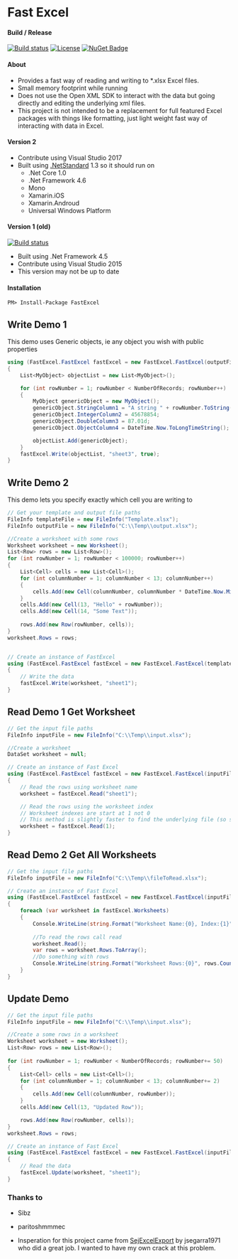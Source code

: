 # Fast Excel

#### Build / Release
[![Build status](https://ci.appveyor.com/api/projects/status/tcabp7tnn8dq5l05/branch/master?svg=true)](https://ci.appveyor.com/project/mrjono1/fastexcel-43v9o/branch/master)
[![License](http://img.shields.io/:license-MIT-blue.svg)](https://raw.githubusercontent.com/mrjono1/FastExcel/master/LICENSE)
[![NuGet Badge](https://buildstats.info/nuget/FastExcel)](https://www.nuget.org/packages/FastExcel/)

#### About
- Provides a fast way of reading and writing to *.xlsx Excel files.
- Small memory footprint while running
- Does not use the Open XML SDK to interact with the data but going directly and editing the underlying xml files.
- This project is not intended to be a replacement for full featured Excel packages with things like formatting, just light weight fast way of interacting with data in Excel.

#### Version 2
- Contribute using Visual Studio 2017
- Built using [.NetStandard](https://docs.microsoft.com/en-us/dotnet/standard/library) 1.3 so it should run on
	- .Net Core 1.0
	- .Net Framework 4.6
	- Mono
	- Xamarin.iOS
	- Xamarin.Androud
	- Universal Windows Platform

#### Version 1 (old)
[![Build status](https://ci.appveyor.com/api/projects/status/5cwbg9ffxqsdeguf/branch/master?svg=true)](https://ci.appveyor.com/project/mrjono1/fastexcel/branch/master)
- Built using .Net Framework 4.5
- Contribute using Visual Studio 2015
- This version may not be up to date

#### Installation
```
PM> Install-Package FastExcel
```

## Write Demo 1
This demo uses Generic objects, ie any object you wish with public properties
```C#
using (FastExcel.FastExcel fastExcel = new FastExcel.FastExcel(outputFile))
{
    List<MyObject> objectList = new List<MyObject>();

    for (int rowNumber = 1; rowNumber < NumberOfRecords; rowNumber++)
    {
        MyObject genericObject = new MyObject();
        genericObject.StringColumn1 = "A string " + rowNumber.ToString();
        genericObject.IntegerColumn2 = 45678854;
        genericObject.DoubleColumn3 = 87.01d;
        genericObject.ObjectColumn4 = DateTime.Now.ToLongTimeString();

        objectList.Add(genericObject);
    }
    fastExcel.Write(objectList, "sheet3", true);
}
```

## Write Demo 2
This demo lets you specify exactly which cell you are writing to

```C#
// Get your template and output file paths
FileInfo templateFile = new FileInfo("Template.xlsx");
FileInfo outputFile = new FileInfo("C:\\Temp\\output.xlsx");

//Create a worksheet with some rows
Worksheet worksheet = new Worksheet();
List<Row> rows = new List<Row>();
for (int rowNumber = 1; rowNumber < 100000; rowNumber++)
{
    List<Cell> cells = new List<Cell>();
    for (int columnNumber = 1; columnNumber < 13; columnNumber++)
    {
        cells.Add(new Cell(columnNumber, columnNumber * DateTime.Now.Millisecond));
    }
    cells.Add(new Cell(13, "Hello" + rowNumber));
    cells.Add(new Cell(14, "Some Text"));
 
    rows.Add(new Row(rowNumber, cells));
}
worksheet.Rows = rows;


// Create an instance of FastExcel
using (FastExcel.FastExcel fastExcel = new FastExcel.FastExcel(templateFile, outputFile))
{
    // Write the data
    fastExcel.Write(worksheet, "sheet1");
}
```

## Read Demo 1 Get Worksheet

```C#
// Get the input file paths
FileInfo inputFile = new FileInfo("C:\\Temp\\input.xlsx");

//Create a worksheet
DataSet worksheet = null;

// Create an instance of Fast Excel
using (FastExcel.FastExcel fastExcel = new FastExcel.FastExcel(inputFile, true))
{
    // Read the rows using worksheet name
    worksheet = fastExcel.Read("sheet1");

    // Read the rows using the worksheet index
    // Worksheet indexes are start at 1 not 0
    // This method is slightly faster to find the underlying file (so slight you probably wouldn't notice)
    worksheet = fastExcel.Read(1);
}
```

## Read Demo 2 Get All Worksheets

```C#
// Get the input file paths
FileInfo inputFile = new FileInfo("C:\\Temp\\fileToRead.xlsx");

// Create an instance of Fast Excel
using (FastExcel.FastExcel fastExcel = new FastExcel.FastExcel(inputFile, true))
{
    foreach (var worksheet in fastExcel.Worksheets)
    {
        Console.WriteLine(string.Format("Worksheet Name:{0}, Index:{1}", worksheet.Name, worksheet.Index));
        
        //To read the rows call read
        worksheet.Read();
        var rows = worksheet.Rows.ToArray();
        //Do something with rows
        Console.WriteLine(string.Format("Worksheet Rows:{0}", rows.Count()));
    }
}
```

## Update Demo

```C#
// Get the input file paths
FileInfo inputFile = new FileInfo("C:\\Temp\\input.xlsx");

//Create a some rows in a worksheet
Worksheet worksheet = new Worksheet();
List<Row> rows = new List<Row>();
                
for (int rowNumber = 1; rowNumber < NumberOfRecords; rowNumber+= 50)
{
    List<Cell> cells = new List<Cell>();
    for (int columnNumber = 1; columnNumber < 13; columnNumber+= 2)
    {
        cells.Add(new Cell(columnNumber, rowNumber));
    }
    cells.Add(new Cell(13, "Updated Row"));

    rows.Add(new Row(rowNumber, cells));
}
worksheet.Rows = rows;

// Create an instance of Fast Excel
using (FastExcel.FastExcel fastExcel = new FastExcel.FastExcel(inputFile))
{
    // Read the data
    fastExcel.Update(worksheet, "sheet1");
}
```

### Thanks to
- Sibz
- paritoshmmmec

- Insperation for this project came from [SejExcelExport](https://github.com/jsegarra1971/SejExcelExport) by jsegarra1971 who did a great job. I wanted to have my own crack at this problem.
